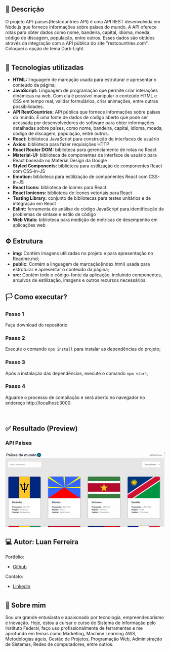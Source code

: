 ## 🧾 Descrição

O projeto API-paises(Restcountries API) é uma API REST desenvolvida em Node.js que fornece informações sobre países do mundo. A API oferece rotas para obter dados como nome, bandeira, capital, idioma, moeda, código de discagem, população, entre outros. Esses dados são obtidos através da integração com a API pública do site "restcountries.com". Coloquei a opção de tema Dark-Light.

<h1>

## 🔌 Tecnologias utilizadas

- **HTML:** linguagem de marcação usada para estruturar e apresentar o conteúdo da página;
- **JavaScript:** Linguagem de programação que permite criar interações dinâmicas na web. Com ela é possível manipular o conteúdo HTML e CSS em tempo real, validar formulários, criar animações, entre outras possibilidades.
- **API RestCountries:** API pública que fornece informações sobre países do mundo. É uma fonte de dados de código aberto que pode ser acessada por desenvolvedores de software para obter informações detalhadas sobre países, como nome, bandeira, capital, idioma, moeda, código de discagem, população, entre outros.
- **React:** biblioteca JavaScript para construção de interfaces de usuário
- **Axios:** biblioteca para fazer requisições HTTP
- **React Router DOM:** biblioteca para gerenciamento de rotas no React
- **Material-UI:** biblioteca de componentes de interface de usuário para React baseada no Material Design da Google
- **Styled Components:** biblioteca para estilização de componentes React com CSS-in-JS
- **Emotion:** biblioteca para estilização de componentes React com CSS-in-JS
- **React Icons:** biblioteca de ícones para React
- **React Ionicons:** biblioteca de ícones vetoriais para React
- **Testing Library:** conjunto de bibliotecas para testes unitários e de integração em React
- **Eslint:** ferramenta de análise de código JavaScript para identificação de problemas de sintaxe e estilo de código
- **Web Vitals:** biblioteca para medição de métricas de desempenho em aplicações web

## ⚙️ Estrutura

- **img:** Contém imagens utilizadas no projeto e para apresentação no Readme.md;
- **public:** Contém a linguagem de marcação(index.html) usada para estruturar e apresentar o conteúdo da página;
- **src:** Contém todo o código-fonte da aplicação, incluindo componentes, arquivos de estilização, imagens e outros recursos necessários.

## 🏳️ Como executar?

### **Passo 1**
Faça download do repositório

### **Passo 2**
Execute o comando ```npm install``` para instalar as dependências do projeto;

### **Passo 3**
Após a instalação das dependências, execute o comando ```npm start```;

### **Passo 4**
Aguarde o processo de compilação e será aberto no navegador no endereço http://localhost:3000.

<br>

## ✅ Resultado (Preview)

### **API Países**
<img src="img/paises.gif">

<br>

## 💻 Autor: Luan Ferreira

Portfólio:
- [Github](https://github.com/fluanbrito)

Contato:
- [Linkedin](https://www.linkedin.com/in/luanferreirab/)

<h1>

## 🚀 Sobre mim
Sou um grande entusiasta e apaixonado por tecnologia, empreendedorismo e inovação. Hoje, estou a cursar o curso de Sistema de Informação pelo Instituto Federal, faço uso profissionalmente de ferramentas e me aprofundo em temas como Marketing, Machine Learning AWS, Metodologias ágeis, Gestão de Projetos, Programação Web, Administração de Sistemas, Redes de computadores, entre outros.
